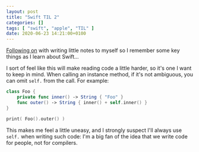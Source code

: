 ```yaml
---
layout: post
title: "Swift TIL 2"
categories: []
tags: [ "swift", "apple", "TIL" ]
date: 2020-06-23 14:21:00+0100
---
```


[Following on](/2020/06/22/swift-til-1.html) with writing little notes to
myself so I remember some key things as I learn about Swift...

I sort of feel like this will make reading code a little harder, so it's one
I want to keep in mind. When calling an instance method, if it's not
ambiguous, you can omit `self.` from the call. For example:

```swift
class Foo {
    private func inner() -> String { "Foo" }
    func outer() -> String { inner() + self.inner() }
}

print( Foo().outer() )
```

This makes me feel a little uneasy, and I strongly suspect I'll always use
`self.` when writing such code: I'm a big fan of the idea that we write code
for people, not for compilers.

[//]: # (2020-06-23-swift-til-2.md ends here)
